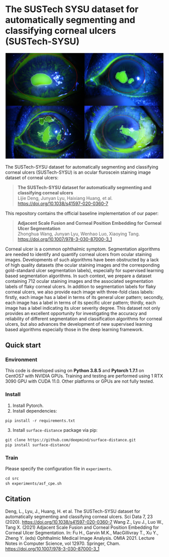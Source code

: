 # The SUSTech SYSU dataset for automatically segmenting and classifying corneal ulcers (SUSTech-SYSU)

![Samples](samples.png)

The SUSTech-SYSU dataset for automatically segmenting and classifying corneal ulcers (SUSTech-SYSU) is an ocular fluroscein staining image dataset of corneal ulcers:

> **The SUSTech-SYSU dataset for automatically segmenting and classifying corneal ulcers**<br>
> Lijie Deng, Junyan Lyu, Haixiang Huang, et al.<br>
> https://doi.org/10.1038/s41597-020-0360-7

This repository contains the official baseline implementation of our paper:

> **Adjacent Scale Fusion and Corneal Position Embedding for Corneal Ulcer Segmentation**<br>
> Zhonghua Wang, Junyan Lyu, Wenhao Luo, Xiaoying Tang.<br>
> https://doi.org/10.1007/978-3-030-87000-3_1

Corneal ulcer is a common ophthalmic symptom. Segmentation algorithms are needed to identify and quantify corneal ulcers from ocular staining images. Developments of such algorithms have been obstructed by a lack of high quality datasets (the ocular staining images and the corresponding gold-standard ulcer segmentation labels), especially for supervised learning based segmentation algorithms. In such context, we prepare a dataset containing 712 ocular staining images and the associated segmentation labels of flaky corneal ulcers. In addition to segmentation labels for flaky corneal ulcers, we also provide each image with three-fold class labels: firstly, each image has a label in terms of its general ulcer pattern; secondly, each image has a label in terms of its specific ulcer pattern; thirdly, each image has a label indicating its ulcer severity degree. This dataset not only provides an excellent opportunity for investigating the accuracy and reliability of different segmentation and classification algorithms for corneal ulcers, but also advances the development of new supervised learning based algorithms especially those in the deep learning framework.

## Quick start
### Environment
This code is developed using on **Python 3.8.5** and **Pytorch 1.7.1** on CentOS7 with NVIDIA GPUs. Training and testing are performed using 1 RTX 3090 GPU with CUDA 11.0. Other platforms or GPUs are not fully tested.

### Install
1. Install Pytorch.
2. Install dependencies:
```shell
pip install -r requirements.txt
```
3. Install `surface-distance` package via pip:
```shell
git clone https://github.com/deepmind/surface-distance.git
pip install surface-distance/
```

### Train
Please specify the configuration file in ```experiments```.
```shell
cd src
sh experiments/asf_cpe.sh
```

## Citation
Deng, L., Lyu, J., Huang, H. et al. The SUSTech-SYSU dataset for automatically segmenting and classifying corneal ulcers. Sci Data 7, 23 (2020). https://doi.org/10.1038/s41597-020-0360-7
Wang Z., Lyu J., Luo W., Tang X. (2021) Adjacent Scale Fusion and Corneal Position Embedding for Corneal Ulcer Segmentation. In: Fu H., Garvin M.K., MacGillivray T., Xu Y., Zheng Y. (eds) Ophthalmic Medical Image Analysis. OMIA 2021. Lecture Notes in Computer Science, vol 12970. Springer, Cham. https://doi.org/10.1007/978-3-030-87000-3_1
